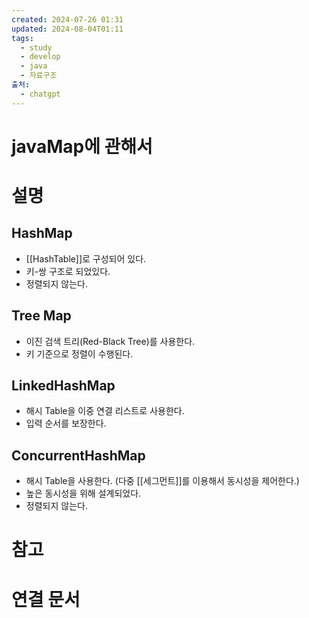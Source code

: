 ```yaml
---
created: 2024-07-26 01:31
updated: 2024-08-04T01:11
tags:
  - study
  - develop
  - java
  - 자료구조
출처:
  - chatgpt
---
```

# javaMap에 관해서

# 설명
## HashMap
 - [[HashTable]]로 구성되어 있다.
 - 키-쌍 구조로 되었있다.
 - 정렬되지 않는다.
## Tree Map
- 이진 검색 트리(Red-Black Tree)를 사용한다.
- 키 기준으로 정렬이 수행된다.
## LinkedHashMap
- 해시 Table을 이중 연결 리스트로 사용한다.
- 입력 순서를 보장한다.
## ConcurrentHashMap
- 해시 Table을 사용한다. (다중 [[세그먼트]]를 이용해서 동시성을 제어한다.)
- 높은 동시성을 위해 설계되었다.
- 정렬되지 않는다.

# 참고

# 연결 문서

